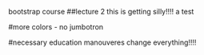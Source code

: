bootstrap course
##lecture 2
this is getting silly!!!! a test


#more colors - no jumbotron

#necessary education manouveres change everything!!!!
